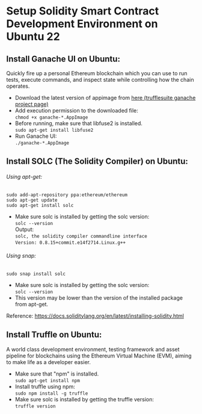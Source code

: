 # Setup Solidity Smart Contract Development Environment on Ubuntu 22

## Install Ganache UI on Ubuntu:
Quickly fire up a personal Ethereum blockchain which you can use to run tests, execute commands, and inspect state while controlling how the chain operates.
* Download the latest version of appimage from <a href="https://trufflesuite.com/docs/ganache/">here (trufflesuite ganache project page)</a></br>
* Add execution permission to the downloaded file:</br>
  `chmod +x ganache-*.AppImage`
* Before running, make sure that libfuse2 is installed.</br>
  `sudo apt-get install libfuse2`
* Run Ganache UI:</br>
`./ganache-*.AppImage`

## Install SOLC (The Solidity Compiler) on Ubuntu:
###### Using apt-get:
`sudo add-apt-repository ppa:ethereum/ethereum`</br>
`sudo apt-get update`</br>
`sudo apt-get install solc`</br>
* Make sure solc is installed by getting the solc version:</br>
`solc --version`</br>
Output:</br>
`solc, the solidity compiler commandline interface`</br>
`Version: 0.8.15+commit.e14f2714.Linux.g++`

###### Using snap:
`sudo snap install solc`</br>
* Make sure solc is installed by getting the solc version:</br>
`solc --version`</br>
* This version may be lower than the version of the installed package from apt-get.

Reference: https://docs.soliditylang.org/en/latest/installing-solidity.html

## Install Truffle on Ubuntu:
A world class development environment, testing framework and asset pipeline for blockchains using the Ethereum Virtual Machine (EVM), aiming to make life as a developer easier. </br>
* Make sure that "npm" is installed.</br>
`sudo apt-get install npm`
* Install truffle using npm:</br>
`sudo npm install -g truffle`
* Make sure solc is installed by getting the truffle version:</br>
`truffle version`</br>
